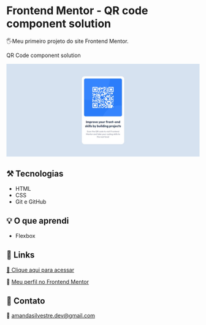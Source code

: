 # Frontend Mentor - QR code component solution

🖐️Meu primeiro projeto do site Frontend Mentor.

QR Code component solution

![screenshot](./.github/screenshot.jpg)

## ⚒️ Tecnologias
- HTML
- CSS
- Git e GitHub

## 💡 O que aprendi
- Flexbox

## 🚀 Links
[🔗 Clique aqui para acessar](https://amanda-silvestre.github.io/qr-code-component/)

🔗 [Meu perfil no Frontend Mentor](https://www.frontendmentor.io/profile/amanda-silvestre)

## 💜 Contato 
🔗 amandasilvestre.dev@gmail.com
